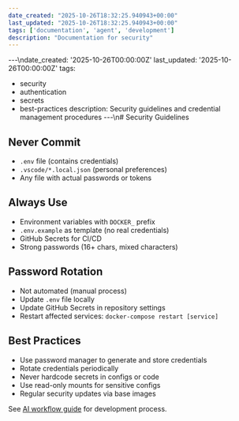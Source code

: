 ```yaml
---
date_created: "2025-10-26T18:32:25.940943+00:00"
last_updated: "2025-10-26T18:32:25.940943+00:00"
tags: ['documentation', 'agent', 'development']
description: "Documentation for security"
---
```


---\ndate_created: '2025-10-26T00:00:00Z'
last_updated: '2025-10-26T00:00:00Z'
tags:
- security
- authentication
- secrets
- best-practices
description: Security guidelines and credential management procedures
---\n# Security Guidelines

## Never Commit

- `.env` file (contains credentials)
- `.vscode/*.local.json` (personal preferences)
- Any file with actual passwords or tokens

## Always Use

- Environment variables with `DOCKER_` prefix
- `.env.example` as template (no real credentials)
- GitHub Secrets for CI/CD
- Strong passwords (16+ chars, mixed characters)

## Password Rotation

- Not automated (manual process)
- Update `.env` file locally
- Update GitHub Secrets in repository settings
- Restart affected services: `docker-compose restart [service]`

## Best Practices

- Use password manager to generate and store credentials
- Rotate credentials periodically
- Never hardcode secrets in configs or code
- Use read-only mounts for sensitive configs
- Regular security updates via base images

See [AI workflow guide](agent-workflow.md) for development process.
